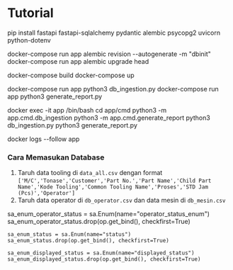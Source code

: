 # Tutorial

pip install fastapi fastapi-sqlalchemy pydantic alembic psycopg2 uvicorn python-dotenv

docker-compose run app alembic revision --autogenerate -m "dbinit"
docker-compose run app alembic upgrade head

docker-compose build
docker-compose up

docker-compose run app python3 db_ingestion.py
docker-compose run app python3 generate_report.py

docker exec -it app /bin/bash
cd app/cmd
python3 -m app.cmd.db_ingestion
python3 -m app.cmd.generate_report
python3 db_ingestion.py
python3 generate_report.py

docker logs --follow app

### Cara Memasukan Database
1. Taruh data tooling di `data_all.csv` dengan format 
```['M/C','Tonase','Customer','Part No.','Part Name','Child Part Name','Kode Tooling','Common Tooling Name','Proses','STD Jam (Pcs)','Operator']```
1. Taruh data operator di `db_operator.csv` dan data mesin di `db_mesin.csv`



sa_enum_operator_status = sa.Enum(name="operator_status_enum")
    sa_enum_operator_status.drop(op.get_bind(), checkfirst=True)

    sa_enum_status = sa.Enum(name="status")
    sa_enum_status.drop(op.get_bind(), checkfirst=True)

    sa_enum_displayed_status = sa.Enum(name="displayed_status")
    sa_enum_displayed_status.drop(op.get_bind(), checkfirst=True)